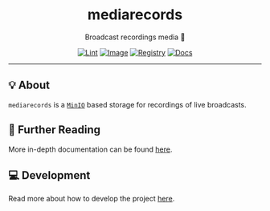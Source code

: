 <h1 align="center">mediarecords</h1>

<div align="center">

Broadcast recordings media 📼

[![Lint](https://github.com/radio-aktywne/mediarecords/actions/workflows/lint.yaml/badge.svg)](https://github.com/radio-aktywne/mediarecords/actions/workflows/lint.yaml)
[![Image](https://github.com/radio-aktywne/mediarecords/actions/workflows/image.yaml/badge.svg)](https://github.com/radio-aktywne/mediarecords/actions/workflows/image.yaml)
[![Registry](https://github.com/radio-aktywne/mediarecords/actions/workflows/registry.yaml/badge.svg)](https://github.com/radio-aktywne/mediarecords/actions/workflows/registry.yaml)
[![Docs](https://github.com/radio-aktywne/mediarecords/actions/workflows/docs.yaml/badge.svg)](https://github.com/radio-aktywne/mediarecords/actions/workflows/docs.yaml)

</div>

---

## 💡 About

`mediarecords` is a [`MinIO`](https://min.io) based storage
for recordings of live broadcasts.

## 📄 Further Reading

More in-depth documentation can be found
[here](https://radio-aktywne.github.io/mediarecords).

## 💻 Development

Read more about how to develop the project
[here](https://github.com/radio-aktywne/mediarecords/blob/main/CONTRIBUTING.md).
